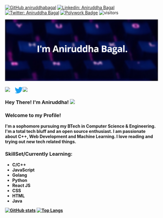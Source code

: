 [![GitHub aniruddhabagal](https://img.shields.io/github/followers/aniruddhabagal?label=follow&style=social)](https://github.com/aniruddhabagal)
[![Linkedin: Aniruddha Bagal](https://img.shields.io/badge/-Aniruddha%20Bagal-blue?style=flat-square&logo=Linkedin&logoColor=white&link=https://www.linkedin.com/in/aniruddha-bagal/)](https://www.linkedin.com/in/aniruddha-bagal/)
[![Twitter: Aniruddha Bagal](https://img.shields.io/twitter/follow/AniruddhaBagal?style=social)](https://twitter.com/AniruddhaBagal)
[![Polywork Badge](https://img.shields.io/badge/-aniruddhabagal-orange?style=flat-square&logo=polywork&logoColor=black&link=http://polywork.com/aniruddhabagal)](http://polywork.com/aniruddhabagal)
![visitors](https://visitor-badge.laobi.icu/badge?page_id=aniruddhabagal.aniruddhabagal)

<div align="center">
  <a href="https://aniruddhabagal.netlify.app/" target="_blank" ><img src="github-banner.png" alt="Aniruddha's Header"></a>
<br><br>
<a href="https://www.linkedin.com/in/aniruddha-bagal" target="_blank" >
  <img align="left" width="32px" src="https://img.icons8.com/fluent/48/000000/linkedin.png"/>
</a>
<a href="https://twitter.com/AniruddhaBagal" target="_blank" >
  <img align="left" width="26px" src="Twitter-Logo.png" />
</a>

<a href="mailto:aniruddhabagal09@gmail.com" target="_blank" >
  <img align="left" width="32px" src="https://img.icons8.com/doodle/48/000000/gmail-new.png" />
</a>
  
</div>
<br>

### Hey There! I'm Aniruddha! <img src="https://github.com/TheDudeThatCode/TheDudeThatCode/blob/master/Assets/Hi.gif" width="29px"><br>

### <p> Welcome to my Profile!
<b> I'm a sophomore pursuing my BTech in Computer Science & Engineering. I'm a total tech bluff and an open source enthusiast. I am passionate about C++, Web Development and Machine Learning. I love reading and trying out new tech related things. 

</p>

### SkillSet/Currently Learning:
 + C/C++
 + JavaScript
 + Golang
 + Python
 + React JS
 + CSS
 + HTML
 + Java

<div align>

[![GitHub stats](https://github-readme-stats.vercel.app/api?username=aniruddhabagal&show_icons=true&theme=tokyonight&line_height=27)](https://github.com/aniruddhabagal)
[![Top Langs](https://github-readme-stats.vercel.app/api/top-langs/?username=aniruddhabagal&layout=compact&theme=tokyonight&line_height=27)](https://github.com/aniruddhabagal/github-readme-stats)
<!-- ![Github Contribution Graph](https://activity-graph.herokuapp.com/graph?username=aniruddhabagal&bg_color=1a1b26&color=73daca&line=7dcfff&point=bb9af7&area=true&hide_border=true)<br> -->
</div>

</b>









<!--
**aniruddhabagal/aniruddhabagal** is a ✨ _special_ ✨ repository because its `README.md` (this file) appears on your GitHub profile.

Here are some ideas to get you started:

- 🔭 I’m currently working on ...
- 🌱 I’m currently learning ...
- 👯 I’m looking to collaborate on ...
- 🤔 I’m looking for help with ...
- 💬 Ask me about ...
- 📫 How to reach me: ...
- 😄 Pronouns: ...
- ⚡ Fun fact: ...
-->
